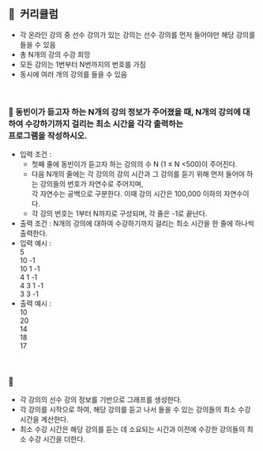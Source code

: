 ## **🧸  커리큘럼**

- 각 온라인 강의 중 선수 강의가 있는 강의는 선수 강의를 먼저 들어야만 해당 강의를 들을 수 있음
- 총 N개의 강의 수강 희망
- 모든 강의는 1번부터 N번까지의 번호를 가짐
- 동시에 여러 개의 강의를 들을 수 있음
<br/>

### **🚪 동빈이가 듣고자 하는 N개의 강의 정보가 주어졌을 때, N개의 강의에 대하여 수강하기까지 걸리는 최소 시간을 각각 출력하는 <br/> 프로그램을 작성하시오.**

- 입력 조건 :
    - 첫째 줄에 동빈이가 듣고자 하는 강의의 수 N (1 ≤ N <500)이 주어진다.
    - 다음 N개의 줄에는 각 강의의 강의 시간과 그 강의를 듣기 위해 먼저 들어야 하는 강의들의 번호가 자연수로 주어지며, <br/> 각 자연수는 공백으로 구분한다. 이때 강의 시간은 100,000 이하의 자연수이다.
    - 각 강의 번호는 1부터 N까지로 구성되며, 각 줄은 -1로 끝난다.
- 출력 조건 : N개의 강의에 대하여 수강하기까지 걸리는 최소 시간을 한 줄에 하나씩 출력한다.
- 입력 예시 : <br/>
    5 <br/>
    10 -1 <br/>
    10 1 -1 <br/>
    4 1 -1 <br/>
    4 3 1 -1 <br/>
    3 3 -1 <br/>
- 출력 예시 : <br/>
    10 <br/>
    20 <br/>
    14 <br/>
    18 <br/>
    17
<br/>

### **🔑**

- 각 강의의 선수 강의 정보를 기반으로 그래프를 생성한다.
- 각 강의를 시작으로 하여, 해당 강의를 듣고 나서 들을 수 있는 강의들의 최소 수강 시간을 계산한다.
- 최소 수강 시간은 해당 강의를 듣는 데 소요되는 시간과 이전에 수강한 강의들의 최소 수강 시간을 더한다.
